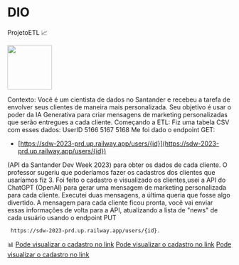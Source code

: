 # DIO
ProjetoETL 📈



[<img src="https://media.licdn.com/dms/image/C4D12AQEAbubuyDdt4A/article-cover_image-shrink_600_2000/0/1594949995585?e=2147483647&v=beta&t=C3wqaJJ-KB-BdYeRoSVW-WwSEjefcS7fP2GdAnINv7A" width="100">](URL_DO_SEU_NOTEBOOK_NO_COLAB)

Contexto: Você é um cientista de dados no Santander e recebeu a tarefa de envolver seus clientes de maneira mais personalizada. Seu objetivo é usar o poder da IA Generativa para criar mensagens de marketing personalizadas que serão entregues a cada cliente.
Começando a ETL:
Fiz uma tabela CSV com esses dados: 
UserID
5166
5167
5168
Me foi dado o endpoint GET:
- [https://sdw-2023-prd.up.railway.app/users/{id}](https://sdw-2023-prd.up.railway.app/users/{id})

    
(API da Santander Dev Week 2023) para obter os dados de cada cliente. O professor sugeriu que poderíamos fazer os cadastros dos clientes que usaríamos fiz 3. 
Foi feito o cadastro e visualizado os clientes,usei a API do ChatGPT (OpenAI) para gerar uma mensagem de marketing personalizada para cada cliente. Executei duas mensagens, a última queria que fosse algo divertido.
     A mensagem para cada cliente ficou pronta, você vai enviar essas informações de volta para a API, atualizando a lista de "news" de cada usuário usando o endpoint PUT 
     
     https://sdw-2023-prd.up.railway.app/users/{id}.

📊
[Pode visualizar o cadastro no link](https://sdw-2023-prd.up.railway.app/users/5166)
[Pode visualizar o cadastro no link](https://sdw-2023-prd.up.railway.app/users/5167)
[Pode visualizar o cadastro no link](https://sdw-2023-prd.up.railway.app/users/5168)


